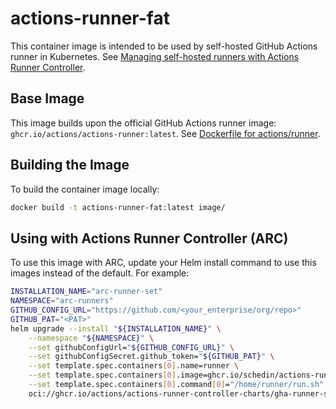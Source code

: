 # actions-runner-fat
This container image is intended to be used by self-hosted GitHub Actions runner in Kubernetes. See [Managing self-hosted runners with Actions Runner Controller](https://docs.github.com/en/actions/hosting-your-own-runners/managing-self-hosted-runners-with-actions-runner-controller).


## Base Image

This image builds upon the official GitHub Actions runner image: `ghcr.io/actions/actions-runner:latest`. See [Dockerfile for actions/runner](https://github.com/actions/runner/tree/main/images).

## Building the Image

To build the container image locally:

```bash
docker build -t actions-runner-fat:latest image/
```

## Using with Actions Runner Controller (ARC)

To use this image with ARC, update your Helm install command to use this images instead of the default. For example:
```bash
INSTALLATION_NAME="arc-runner-set"
NAMESPACE="arc-runners"
GITHUB_CONFIG_URL="https://github.com/<your_enterprise/org/repo>"
GITHUB_PAT="<PAT>"
helm upgrade --install "${INSTALLATION_NAME}" \
    --namespace "${NAMESPACE}" \
    --set githubConfigUrl="${GITHUB_CONFIG_URL}" \
    --set githubConfigSecret.github_token="${GITHUB_PAT}" \
    --set template.spec.containers[0].name=runner \
    --set template.spec.containers[0].image=ghcr.io/schedin/actions-runner-fat:latest \
    --set template.spec.containers[0].command[0]="/home/runner/run.sh" \
    oci://ghcr.io/actions/actions-runner-controller-charts/gha-runner-scale-set
```
